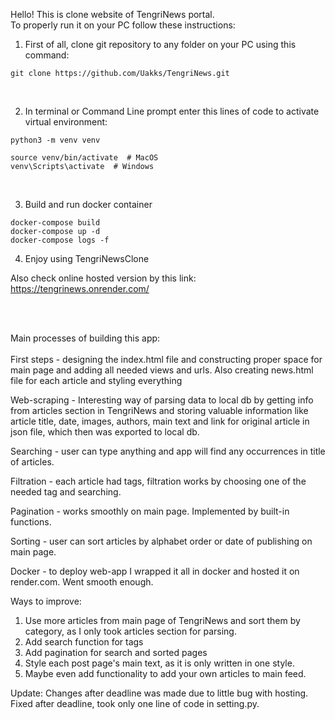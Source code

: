 Hello! This is clone website of TengriNews portal.<br>
To properly run it on your PC follow these instructions:

1. First of all, clone git repository to any folder on your PC using this command:
```
git clone https://github.com/Uakks/TengriNews.git
```
<br>

2. In terminal or Command Line prompt enter this lines of code to activate virtual environment:
```
python3 -m venv venv

source venv/bin/activate  # MacOS
venv\Scripts\activate  # Windows
```
<br>

3. Build and run docker container
```
docker-compose build
docker-compose up -d
docker-compose logs -f
```

4. Enjoy using TengriNewsClone

Also check online hosted version by this link: https://tengrinews.onrender.com/

<br><br>

Main processes of building this app:<br><br>
First steps - designing the index.html file and constructing proper space for main page and adding all needed 
views and urls. Also creating news.html file for each article and styling everything<br>

Web-scraping - Interesting way of parsing data to local db by getting info from articles section in TengriNews and storing valuable 
information like article title, date, images, authors, main text and link for original article in json file,
which then was exported to local db.<br>

Searching - user can type anything and app will find any occurrences in title of articles.<br>

Filtration - each article had tags, filtration works by choosing one of the needed tag and searching.<br>

Pagination - works smoothly on main page. Implemented by built-in functions.<br>

Sorting - user can sort articles by alphabet order or date of publishing on main page.<br>

Docker - to deploy web-app I wrapped it all in docker and hosted it on render.com. Went smooth enough.<br>

Ways to improve:
1. Use more articles from main page of TengriNews and sort them by category, as I only took articles section for parsing.
2. Add search function for tags
3. Add pagination for search and sorted pages
4. Style each post page's main text, as it is only written in one style.
5. Maybe even add functionality to add your own articles to main feed.

Update: 
Changes after deadline was made due to little bug with hosting. Fixed after deadline, took only one line of code in setting.py.
